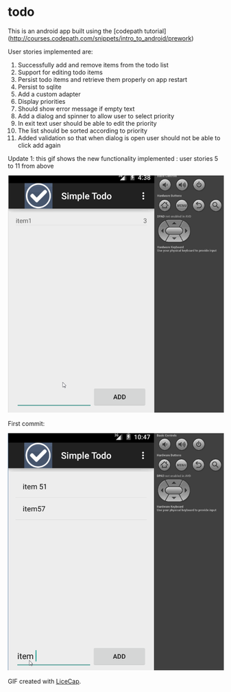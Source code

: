 # todo

This is an android app built using the [codepath tutorial] (http://courses.codepath.com/snippets/intro_to_android/prework)<br>


User stories implemented are: <br>
1. Successfully add and remove items from the todo list<br>
2. Support for editing todo items <br>
3. Persist todo items and retrieve them properly on app restart<br>
4. Persist to sqlite<br>
5. Add a custom adapter<br>
6. Display priorities<br>
7. Should show error message if empty text<br>
8. Add a dialog and spinner to allow user to select priority<br>
9. In exit text user should be able to edit the priority<br>
10. The list should be sorted according to priority<br>
11. Added validation so that when dialog is open user should not be able to click add again<br>

Update 1: this gif shows the new functionality implemented : user stories 5 to 11 from above

![alt tag](https://github.com/pshegde/todo/blob/master/gifs/todo1.gif)

First commit:

![alt tag](https://github.com/pshegde/todo/blob/master/gifs/todo.gif)


GIF created with [LiceCap](http://www.cockos.com/licecap/).
